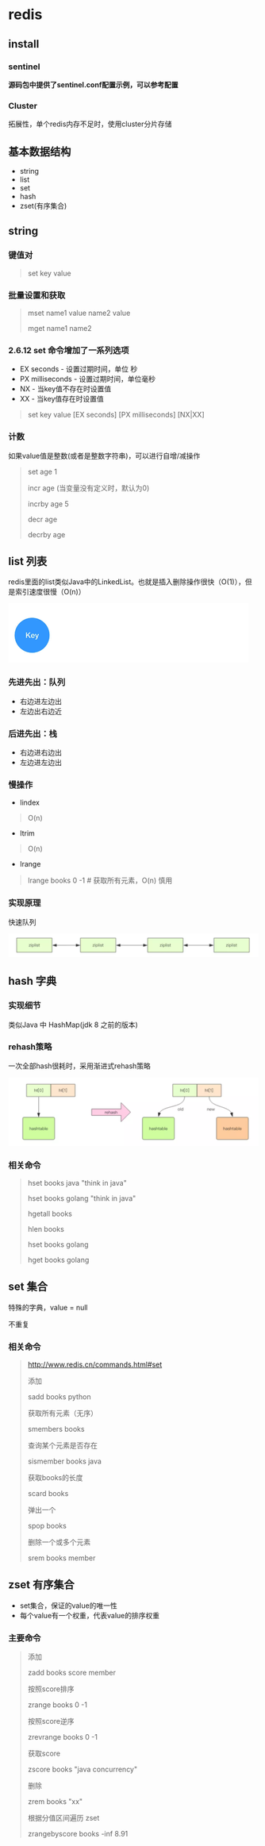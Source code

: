 # redis

## install

### sentinel

**源码包中提供了sentinel.conf配置示例，可以参考配置**

### Cluster

拓展性，单个redis内存不足时，使用cluster分片存储

## 基本数据结构

- string
- list
- set
- hash
- zset(有序集合)

## string

### 键值对

> set key value

### 批量设置和获取

> mset name1 value name2 value
>
> mget name1 name2

### 2.6.12 set 命令增加了一系列选项

- EX seconds  - 设置过期时间，单位 秒
- PX milliseconds - 设置过期时间，单位毫秒
- NX - 当key值不存在时设置值
- XX - 当key值存在时设置值

> set key value [EX seconds] [PX milliseconds] [NX|XX]

### 计数

如果value值是整数(或者是整数字符串)，可以进行自增/减操作

> set age 1
>
> incr age (当变量没有定义时，默认为0)
>
> incrby age 5
>
> 
>
> decr age
>
> decrby age

## list 列表

redis里面的list类似Java中的LinkedList。也就是插入删除操作很快（O(1)），但是索引速度很慢（O(n)）

![list](redis.assets/1645918c2cdf772e)





### 先进先出：队列

- 右边进左边出
- 左边出右边近



### 后进先出：栈

- 右边进右边出
- 左边进左边出

### 慢操作

- lindex

> O(n)

- ltrim

> O(n)

- lrange

> lrange books 0 -1  # 获取所有元素，O(n) 慎用

### 实现原理

快速队列

![img](redis.assets/164d975cac9559c5)

## hash 字典

### 实现细节

类似Java 中 HashMap(jdk 8 之前的版本)

### rehash策略

一次全部hash很耗时，采用渐进式rehash策略

![img](redis.assets/164dc873b2a899a8)

### 相关命令

> hset books java "think in java"
>
> hset books golang "think in java"
>
> hgetall books
>
> hlen books
>
> hset books golang
>
> hget books golang



## set 集合

特殊的字典，value = null

不重复

### 相关命令

> http://www.redis.cn/commands.html#set
>
> 添加
>
> sadd books python
>
> 获取所有元素（无序）
>
> smembers books
>
> 查询某个元素是否存在
>
> sismember books java
>
> 获取books的长度
>
> scard books
>
> 弹出一个
>
> spop books
>
> 删除一个或多个元素
>
> srem books member

## zset 有序集合

- set集合，保证的value的唯一性
- 每个value有一个权重，代表value的排序权重

### 主要命令

> 添加
>
> zadd books score member
>
> 按照score排序
>
> zrange books 0 -1
>
> 按照score逆序
>
> zrevrange books 0 -1
>
> 获取score
>
> zscore books "java concurrency"
>
> 删除
>
> zrem books "xx"
>
> 根据分值区间遍历 zset
>
> zrangebyscore books -inf 8.91